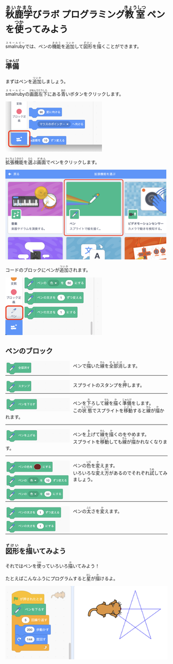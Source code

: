 # <ruby>秋鹿学<rt>あいかまな</rt></ruby>びラボ プログラミング<ruby>教室<rt>きょうしつ</rt></ruby> ペンを<ruby>使<rt>つか</rt></ruby>ってみよう

<ruby>smalruby<rt>スモールビー</rt></ruby>では、ペンの<ruby>機能<rt>きのう</rt></ruby>を<ruby>追加<rt>ついか</rt></ruby>して<ruby>図形<rt>ずけい</rt></ruby>を<ruby>描<rt>か</rt></ruby>くことができます。

## <ruby>準備<rt>じゅんび</rt></ruby>

まずはペンを<ruby>追加<rt>ついか</rt></ruby>しましょう。

<ruby>smalruby<rt>スモールビー</rt></ruby>の<ruby>画面左下<rt>がめんりだりした</rt></ruby>にある<ruby>青<rt>あお</rt></ruby>いボタンをクリックします。

<img src="./images/extension-button.png" width="300">

<ruby>拡張機能<rt>かくちょうきのう</rt></ruby>を<ruby>選<rt>えら</rt></ruby>ぶ<ruby>画面<rt>がめん</rt></ruby>でペンをクリックします。

<img src="./images/add-pen.png" width="500">

コードのブロックにペンが<ruby>追加<rt>ついか</rt></ruby>されます。

<img src="./images/pen-menu.png" width="300">

<div class="page" />

## ペンのブロック

<img src="./images/command-delete.png" width="200" style="vertical-align: middle; float: left; margin-right: 10px">
ペンで<ruby>描<rt>か</rt></ruby>いた<ruby>線<rt>せん</rt></ruby>を<ruby>全部消<rt>ぜんぶけ</rt></ruby>します。
<hr style="clear: both; color: lightgray;">

<img src="./images/command-stamp.png" width="200" style="vertical-align: middle; float: left; margin-right: 10px">
スプライトのスタンプを<ruby>押<rt>お</rt></ruby>します。
<hr style="clear: both; color: lightgray;">

<img src="./images/command-pen-down.png" width="200" style="vertical-align: middle; float: left; margin-right: 10px">
ペンを<ruby>下<rt>お</rt></ruby>ろして<ruby>線<rt>せん</rt></ruby>を<ruby>描<rt>か</rt></ruby>く<ruby>準備<rt>じゅんび</rt></ruby>をします。<br>
この<ruby>状態<rt>じょうたい</rt></ruby>でスプライトを<ruby>移動<rt>いどう</rt></ruby>すると<ruby>線<rt>せん</rt></ruby>が<ruby>描<rt>か</rt></ruby>かれます。
<hr style="clear: both; color: lightgray;">

<img src="./images/command-pen-up.png" width="200" style="vertical-align: middle; float: left; margin-right: 10px">
ペンを<ruby>上<rt>あ</rt></ruby>げて<ruby>線<rt>せん</rt></ruby>を<ruby>描<rt>か</rt></ruby>くのをやめます。<br>
スプライトを<ruby>移動<rt>いどう</rt></ruby>しても<ruby>線<rt>せん</rt></ruby>が<ruby>描<rt>か</rt></ruby>かれなくなります。
<hr style="clear: both; color: lightgray;">

<img src="./images/command-change-color.png" width="200" style="vertical-align: middle; float: left; margin-right: 10px">
ペンの<ruby>色<rt>いろ</rt></ruby>を<ruby>変<rt>か</rt></ruby>えます。<br>
いろいろな<ruby>変<rt>か</rt></ruby>え<ruby>方<rt>かた</rt></ruby>があるのでそれぞれ<ruby>試<rt>ため</rt></ruby>してみましょう。
<hr style="clear: both; color: lightgray;">

<img src="./images/command-change-pen-width.png" width="200" style="vertical-align: middle; float: left; margin-right: 10px">
ペンの<ruby>太<rt>ふと</rt></ruby>さを<ruby>変<rt>か</rt></ruby>えます。<br>
<hr style="clear: both; color: lightgray;">

## <ruby>図形<rt>ずけい</rt></ruby>を<ruby>描<rt>か</rt></ruby>いてみよう

それではペンを<ruby>使<rt>つか</rt></ruby>っていろいろ<ruby>描<rt>か</rt></ruby>いてみよう！

たとえばこんなふうにプログラムすると<ruby>星<rt>ほし</rt></ruby>が<ruby>描<rt>か</rt></ruby>けるよ。

<img src="./images/draw-star.png" width="600">
